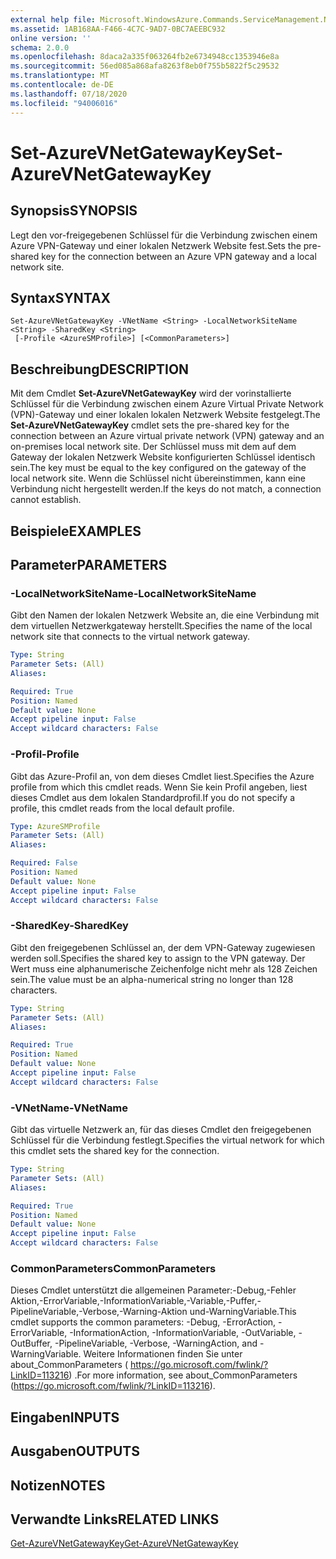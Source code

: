 ```yaml
---
external help file: Microsoft.WindowsAzure.Commands.ServiceManagement.Network.dll-Help.xml
ms.assetid: 1AB168AA-F466-4C7C-9AD7-0BC7AEEBC932
online version: ''
schema: 2.0.0
ms.openlocfilehash: 8daca2a335f063264fb2e6734948cc1353946e8a
ms.sourcegitcommit: 56ed085a868afa8263f8eb0f755b5822f5c29532
ms.translationtype: MT
ms.contentlocale: de-DE
ms.lasthandoff: 07/18/2020
ms.locfileid: "94006016"
---
```

# <span data-ttu-id="7cfe3-101">Set-AzureVNetGatewayKey</span><span class="sxs-lookup"><span data-stu-id="7cfe3-101">Set-AzureVNetGatewayKey</span></span>

## <span data-ttu-id="7cfe3-102">Synopsis</span><span class="sxs-lookup"><span data-stu-id="7cfe3-102">SYNOPSIS</span></span>
<span data-ttu-id="7cfe3-103">Legt den vor-freigegebenen Schlüssel für die Verbindung zwischen einem Azure VPN-Gateway und einer lokalen Netzwerk Website fest.</span><span class="sxs-lookup"><span data-stu-id="7cfe3-103">Sets the pre-shared key for the connection between an Azure VPN gateway and a local network site.</span></span>

## <span data-ttu-id="7cfe3-104">Syntax</span><span class="sxs-lookup"><span data-stu-id="7cfe3-104">SYNTAX</span></span>

```
Set-AzureVNetGatewayKey -VNetName <String> -LocalNetworkSiteName <String> -SharedKey <String>
 [-Profile <AzureSMProfile>] [<CommonParameters>]
```

## <span data-ttu-id="7cfe3-105">Beschreibung</span><span class="sxs-lookup"><span data-stu-id="7cfe3-105">DESCRIPTION</span></span>
<span data-ttu-id="7cfe3-106">Mit dem Cmdlet **Set-AzureVNetGatewayKey** wird der vorinstallierte Schlüssel für die Verbindung zwischen einem Azure Virtual Private Network (VPN)-Gateway und einer lokalen lokalen Netzwerk Website festgelegt.</span><span class="sxs-lookup"><span data-stu-id="7cfe3-106">The **Set-AzureVNetGatewayKey** cmdlet sets the pre-shared key for the connection between an Azure virtual private network (VPN) gateway and an on-premises local network site.</span></span>
<span data-ttu-id="7cfe3-107">Der Schlüssel muss mit dem auf dem Gateway der lokalen Netzwerk Website konfigurierten Schlüssel identisch sein.</span><span class="sxs-lookup"><span data-stu-id="7cfe3-107">The key must be equal to the key configured on the gateway of the local network site.</span></span>
<span data-ttu-id="7cfe3-108">Wenn die Schlüssel nicht übereinstimmen, kann eine Verbindung nicht hergestellt werden.</span><span class="sxs-lookup"><span data-stu-id="7cfe3-108">If the keys do not match, a connection cannot establish.</span></span>

## <span data-ttu-id="7cfe3-109">Beispiele</span><span class="sxs-lookup"><span data-stu-id="7cfe3-109">EXAMPLES</span></span>

## <span data-ttu-id="7cfe3-110">Parameter</span><span class="sxs-lookup"><span data-stu-id="7cfe3-110">PARAMETERS</span></span>

### <span data-ttu-id="7cfe3-111">-LocalNetworkSiteName</span><span class="sxs-lookup"><span data-stu-id="7cfe3-111">-LocalNetworkSiteName</span></span>
<span data-ttu-id="7cfe3-112">Gibt den Namen der lokalen Netzwerk Website an, die eine Verbindung mit dem virtuellen Netzwerkgateway herstellt.</span><span class="sxs-lookup"><span data-stu-id="7cfe3-112">Specifies the name of the local network site that connects to the virtual network gateway.</span></span>

```yaml
Type: String
Parameter Sets: (All)
Aliases: 

Required: True
Position: Named
Default value: None
Accept pipeline input: False
Accept wildcard characters: False
```

### <span data-ttu-id="7cfe3-113">-Profil</span><span class="sxs-lookup"><span data-stu-id="7cfe3-113">-Profile</span></span>
<span data-ttu-id="7cfe3-114">Gibt das Azure-Profil an, von dem dieses Cmdlet liest.</span><span class="sxs-lookup"><span data-stu-id="7cfe3-114">Specifies the Azure profile from which this cmdlet reads.</span></span> <span data-ttu-id="7cfe3-115">Wenn Sie kein Profil angeben, liest dieses Cmdlet aus dem lokalen Standardprofil.</span><span class="sxs-lookup"><span data-stu-id="7cfe3-115">If you do not specify a profile, this cmdlet reads from the local default profile.</span></span>

```yaml
Type: AzureSMProfile
Parameter Sets: (All)
Aliases: 

Required: False
Position: Named
Default value: None
Accept pipeline input: False
Accept wildcard characters: False
```

### <span data-ttu-id="7cfe3-116">-SharedKey</span><span class="sxs-lookup"><span data-stu-id="7cfe3-116">-SharedKey</span></span>
<span data-ttu-id="7cfe3-117">Gibt den freigegebenen Schlüssel an, der dem VPN-Gateway zugewiesen werden soll.</span><span class="sxs-lookup"><span data-stu-id="7cfe3-117">Specifies the shared key to assign to the VPN gateway.</span></span>
<span data-ttu-id="7cfe3-118">Der Wert muss eine alphanumerische Zeichenfolge nicht mehr als 128 Zeichen sein.</span><span class="sxs-lookup"><span data-stu-id="7cfe3-118">The value must be an alpha-numerical string no longer than 128 characters.</span></span>

```yaml
Type: String
Parameter Sets: (All)
Aliases: 

Required: True
Position: Named
Default value: None
Accept pipeline input: False
Accept wildcard characters: False
```

### <span data-ttu-id="7cfe3-119">-VNetName</span><span class="sxs-lookup"><span data-stu-id="7cfe3-119">-VNetName</span></span>
<span data-ttu-id="7cfe3-120">Gibt das virtuelle Netzwerk an, für das dieses Cmdlet den freigegebenen Schlüssel für die Verbindung festlegt.</span><span class="sxs-lookup"><span data-stu-id="7cfe3-120">Specifies the virtual network for which this cmdlet sets the shared key for the connection.</span></span>

```yaml
Type: String
Parameter Sets: (All)
Aliases: 

Required: True
Position: Named
Default value: None
Accept pipeline input: False
Accept wildcard characters: False
```

### <span data-ttu-id="7cfe3-121">CommonParameters</span><span class="sxs-lookup"><span data-stu-id="7cfe3-121">CommonParameters</span></span>
<span data-ttu-id="7cfe3-122">Dieses Cmdlet unterstützt die allgemeinen Parameter:-Debug,-Fehler Aktion,-ErrorVariable,-InformationVariable,-Variable,-Puffer,-PipelineVariable,-Verbose,-Warning-Aktion und-WarningVariable.</span><span class="sxs-lookup"><span data-stu-id="7cfe3-122">This cmdlet supports the common parameters: -Debug, -ErrorAction, -ErrorVariable, -InformationAction, -InformationVariable, -OutVariable, -OutBuffer, -PipelineVariable, -Verbose, -WarningAction, and -WarningVariable.</span></span> <span data-ttu-id="7cfe3-123">Weitere Informationen finden Sie unter about_CommonParameters ( https://go.microsoft.com/fwlink/?LinkID=113216) .</span><span class="sxs-lookup"><span data-stu-id="7cfe3-123">For more information, see about_CommonParameters (https://go.microsoft.com/fwlink/?LinkID=113216).</span></span>

## <span data-ttu-id="7cfe3-124">Eingaben</span><span class="sxs-lookup"><span data-stu-id="7cfe3-124">INPUTS</span></span>

## <span data-ttu-id="7cfe3-125">Ausgaben</span><span class="sxs-lookup"><span data-stu-id="7cfe3-125">OUTPUTS</span></span>

## <span data-ttu-id="7cfe3-126">Notizen</span><span class="sxs-lookup"><span data-stu-id="7cfe3-126">NOTES</span></span>

## <span data-ttu-id="7cfe3-127">Verwandte Links</span><span class="sxs-lookup"><span data-stu-id="7cfe3-127">RELATED LINKS</span></span>

[<span data-ttu-id="7cfe3-128">Get-AzureVNetGatewayKey</span><span class="sxs-lookup"><span data-stu-id="7cfe3-128">Get-AzureVNetGatewayKey</span></span>](./Get-AzureVNetGatewayKey.md)


